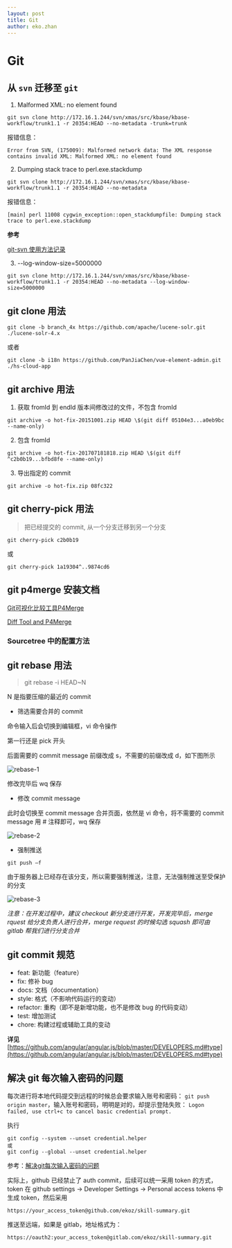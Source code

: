 ```yaml
---
layout: post
title: Git
author: eko.zhan
---
```



# Git

## 从 `svn` 迁移至 `git`

1. Malformed XML: no element found

```shell
git svn clone http://172.16.1.244/svn/xmas/src/kbase/kbase-workflow/trunk1.1 -r 20354:HEAD --no-metadata -trunk=trunk
```

报错信息：

```shell
Error from SVN, (175009): Malformed network data: The XML response contains invalid XML: Malformed XML: no element found
```

2. Dumping stack trace to perl.exe.stackdump

```shell
git svn clone http://172.16.1.244/svn/xmas/src/kbase/kbase-workflow/trunk1.1 -r 20354:HEAD --no-metadata
```

报错信息：

```shell
[main] perl 11008 cygwin_exception::open_stackdumpfile: Dumping stack trace to perl.exe.stackdump
```

**参考**

[git-svn 使用方法记录](https://www.jianshu.com/p/7c5caf82fc72)

3. --log-window-size=5000000

```shell
git svn clone http://172.16.1.244/svn/xmas/src/kbase/kbase-workflow/trunk1.1 -r 20354:HEAD --no-metadata --log-window-size=5000000
```

## git clone 用法

```shell
git clone -b branch_4x https://github.com/apache/lucene-solr.git ./lucene-solr-4.x
```

或者

```shell
git clone -b i18n https://github.com/PanJiaChen/vue-element-admin.git ./hs-cloud-app
```

## git archive 用法

1. 获取 fromId 到 endId 版本间修改过的文件，不包含 fromId

```shell
git archive -o hot-fix-20151001.zip HEAD \$(git diff 05104e3...a0eb9bc --name-only)
```

2. 包含 fromId

```shell
git archive -o hot-fix-201707181818.zip HEAD \$(git diff ^c2b0b19...bfbd8fe --name-only)
```

3. 导出指定的 commit

```shell
git archive -o hot-fix.zip 08fc322
```

## git cherry-pick 用法

> 把已经提交的 commit, 从一个分支迁移到另一个分支

```shell
git cherry-pick c2b0b19
```

或

```shell
git cherry-pick 1a19304^..9874cd6
```

## git p4merge 安装文档

[Git可视化比较工具P4Merge](https://www.jianshu.com/p/bc059d2846c1)

[Diff Tool and P4Merge](https://www.perforce.com/products/helix-core-apps/merge-diff-tool-p4merge)

### Sourcetree 中的配置方法


## git rebase 用法

> git rebase -i HEAD~N

N 是指要压缩的最近的 commit

- 筛选需要合并的 commit

命令输入后会切换到编辑框，vi 命令操作

第一行还是 pick 开头

后面需要的 commit message 前缀改成 s，不需要的前缀改成 d，如下图所示

![rebase-1](../assets/images/posts/rebase-1.png)

修改完毕后 wq 保存

- 修改 commit message

此时会切换至 commit message 合并页面，依然是 vi 命令，将不需要的 commit message 用 # 注释即可，wq 保存

![rebase-2](../assets/images/posts/rebase-2.png)

- 强制推送

`git push –f`

由于服务器上已经存在该分支，所以需要强制推送，注意，无法强制推送至受保护的分支

![rebase-3](../assets/images/posts/rebase-3.png)

_注意：在开发过程中，建议 checkout 新分支进行开发，开发完毕后，merge rquest 给分支负责人进行合并，merge request 的时候勾选 squash 即可由 gitlab 帮我们进行分支合并_

## git commit 规范

- feat: 新功能（feature）
- fix: 修补 bug
- docs: 文档（documentation）
- style: 格式（不影响代码运行的变动）
- refactor: 重构（即不是新增功能，也不是修改 bug 的代码变动）
- test: 增加测试
- chore: 构建过程或辅助工具的变动

**详见**
[https://github.com/angular/angular.js/blob/master/DEVELOPERS.md#type](https://github.com/angular/angular.js/blob/master/DEVELOPERS.md#type)

## 解决 git 每次输入密码的问题
每次进行将本地代码提交到远程的时候总会要求输入账号和密码： `git push origin master`，输入账号和密码，明明是对的，却提示登陆失败： `Logon failed, use ctrl+c to cancel basic credential prompt.`

执行
```
git config --system --unset credential.helper
或
git config --global --unset credential.helper
```
参考：[解决git每次输入密码的问题](https://www.dtmao.cc/news_show_664548.shtml)

实际上，github 已经禁止了 auth commit，后续可以统一采用 token 的方式，token 在 github settings -> Developer Settings -> Personal access tokens 中生成 token，然后采用
```
https://your_access_token@github.com/ekoz/skill-summary.git 
```
推送至远端，如果是 gitlab，地址格式为：
```
https://oauth2:your_access_token@gitlab.com/ekoz/skill-summary.git
```